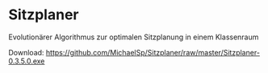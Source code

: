 Sitzplaner
==========

Evolutionärer Algorithmus zur optimalen Sitzplanung in einem Klassenraum

Download: https://github.com/MichaelSp/Sitzplaner/raw/master/Sitzplaner-0.3.5.0.exe
